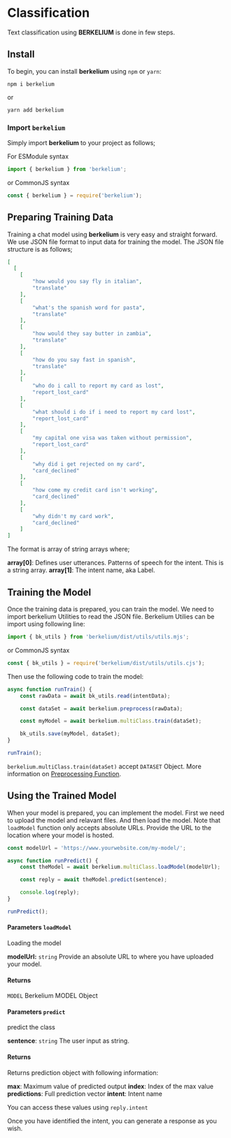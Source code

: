 # Classification

Text classification using **BERKELIUM** is done in few steps.

## Install

To begin, you can install **berkelium** using `npm` or `yarn`:

```shell
npm i berkelium
```

or

```shell
yarn add berkelium
```

### Import `berkelium`

Simply import **berkelium** to your project as follows;

For ESModule syntax

```js
import { berkelium } from 'berkelium';
```

or CommonJS syntax

```js
const { berkelium } = require('berkelium');
```


## Preparing Training Data

Training a chat model using **berkelium** is very easy and straight forward. We use JSON file format to input data for training the model. The JSON file structure is as follows;

```json
[
  [
    [
        "how would you say fly in italian", 
        "translate"
    ], 
    [
        "what's the spanish word for pasta", 
        "translate"
    ], 
    [
        "how would they say butter in zambia", 
        "translate"
    ], 
    [
        "how do you say fast in spanish", 
        "translate"
    ],
    [
        "who do i call to report my card as lost", 
        "report_lost_card"
    ], 
    [
        "what should i do if i need to report my card lost", 
        "report_lost_card"
    ], 
    [
        "my capital one visa was taken without permission", 
        "report_lost_card"
    ],
    [
        "why did i get rejected on my card", 
        "card_declined"
    ], 
    [
        "how come my credit card isn't working", 
        "card_declined"
    ], 
    [
        "why didn't my card work", 
        "card_declined"
    ]
]
```

The format is array of string arrays where;

**array[0]**: Defines user utterances. Patterns of speech for the intent. This is a string array. 
**array[1]**: The intent name, aka Label.


## Training the Model

Once the training data is prepared, you can train the model. We need to import berkelium Utilities to read the JSON file. Berkelium Utilies can be import using following line:

```js
import { bk_utils } from 'berkelium/dist/utils/utils.mjs';
```

or CommonJS syntax

```js
const { bk_utils } = require('berkelium/dist/utils/utils.cjs');
```

Then use the following code to train the model:

```js
async function runTrain() {
    const rawData = await bk_utils.read(intentData);

    const dataSet = await berkelium.preprocess(rawData);

    const myModel = await berkelium.multiClass.train(dataSet);

    bk_utils.save(myModel, dataSet);
}

runTrain();
```

`berkelium.multiClass.train(dataSet)` accept `DATASET` Object. More information on [Preprocessing Function](/v1/core.html#preprocessor).

## Using the Trained Model

When your model is prepared, you can implement the model. First we need to upload the model and relavant files. And then load the model. Note that `loadModel` function only accepts absolute URLs. Provide the URL to the location where your model is hosted.

```js
const modelUrl = 'https://www.yourwebsite.com/my-model/';

async function runPredict() {
    const theModel = await berkelium.multiClass.loadModel(modelUrl);

    const reply = await theModel.predict(sentence);

    console.log(reply);
}

runPredict();
```


#### Parameters `loadModel`

Loading the model

**modelUrl:** `string` Provide an absolute URL to where you have uploaded your model.

#### Returns
`MODEL` Berkelium MODEL Object


#### Parameters `predict`

predict the class

**sentence**: `string` The user input as string.

#### Returns

Returns prediction object with following information:

**max**: Maximum value of predicted output
**index**: Index of the max value
**predictions**: Full prediction vector
**intent**: Intent name

You can access these values using `reply.intent`

Once you have identified the intent, you can generate a response as you wish.